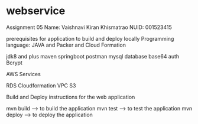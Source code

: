 # webservice

Assignment 05
Name: Vaishnavi Kiran Khismatrao
NUID: 001523415

prerequisites for application to build and deploy locally
Programming language: JAVA and Packer and Cloud Formation

jdk8 and plus
maven
springboot
postman
mysql database
base64 auth
Bcrypt

AWS Services 

RDS
Cloudformation
VPC
S3

Build and Deploy instructions for the web application


mvn build --> to build the application
mvn test --> to test the application
mvn deploy --> to deploy the application
